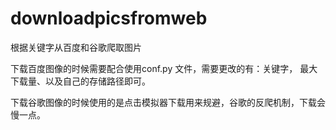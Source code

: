 # downloadpicsfromweb
根据关键字从百度和谷歌爬取图片


下载百度图像的时候需要配合使用conf.py 文件，需要更改的有：关键字， 最大下载量、以及自己的存储路径即可。

下载谷歌图像的时候使用的是点击模拟器下载用来规避，谷歌的反爬机制，下载会慢一点。
